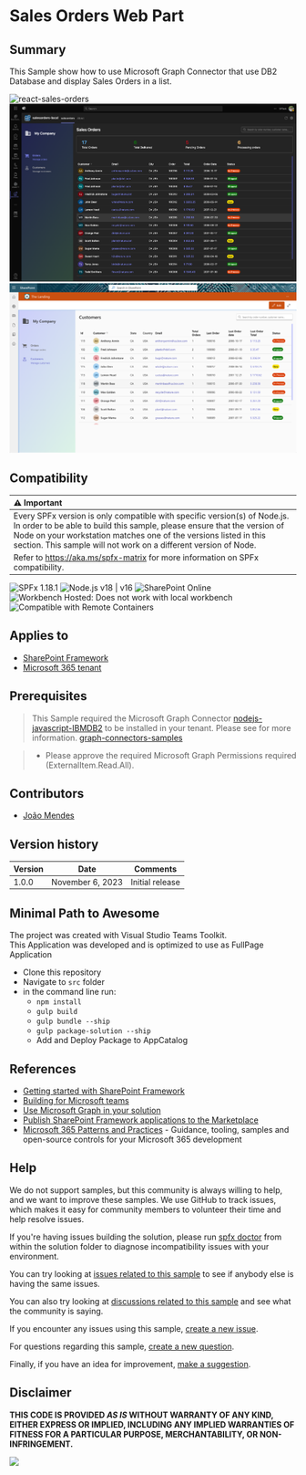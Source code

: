 # Sales Orders Web Part

## Summary

 This Sample show how to use Microsoft Graph Connector that use DB2 Database and display Sales Orders in a list.

![react-sales-orders](./assets/salesOrders.gif)
![react-sales-orders](./assets/teams01.png)
![react-sales-orders](./assets/salesOrders02.png)

## Compatibility

| :warning: Important          |
|:---------------------------|
| Every SPFx version is only compatible with specific version(s) of Node.js. In order to be able to build this sample, please ensure that the version of Node on your workstation matches one of the versions listed in this section. This sample will not work on a different version of Node.|
|Refer to <https://aka.ms/spfx-matrix> for more information on SPFx compatibility.   |

![SPFx 1.18.1](https://img.shields.io/badge/SPFx-1.18.1-green.svg)
![Node.js v18 | v16](https://img.shields.io/badge/Node.js-v18%20|%20v16-green.svg)
![SharePoint Online](https://img.shields.io/badge/SharePoint-Online-yellow.svg)
![Workbench Hosted: Does not work with local workbench](https://img.shields.io/badge/Workbench-Hosted-yellow.svg "Does not work with local workbench")
![Compatible with Remote Containers](https://img.shields.io/badge/Remote%20Containers-Compatible-green.svg)

## Applies to

* [SharePoint Framework](https://learn.microsoft.com/sharepoint/dev/spfx/sharepoint-framework-overview)
* [Microsoft 365 tenant](https://learn.microsoft.com/sharepoint/dev/spfx/set-up-your-development-environment)

## Prerequisites

> This Sample required the Microsoft Graph Connector [nodejs-javascript-IBMDB2](https://github.com/pnp/graph-connectors-samples/tree/main/samples/nodejs-javascript-IBMDB2) to be installed in your tenant.  Please see  for more information. [graph-connectors-samples](https://github.com/pnp/graph-connectors-samples)

> * Please approve the required Microsoft Graph Permissions required (ExternalItem.Read.All).

## Contributors

* [João Mendes](https://github.com/joaojmendes)

## Version history

Version|Date|Comments
-------|----|--------
1.0.0|November 6, 2023|Initial release


## Minimal Path to Awesome

The project was created with Visual Studio Teams Toolkit.  
This Application was developed  and is optimized to use as FullPage Application  

* Clone this repository
* Navigate to `src` folder
* in the command line run:
  * `npm install`
  * `gulp build`
  * `gulp bundle --ship`
  * `gulp package-solution --ship`
  * Add and Deploy Package to AppCatalog

## References

* [Getting started with SharePoint Framework](https://docs.microsoft.com/en-us/sharepoint/dev/spfx/set-up-your-developer-tenant)
* [Building for Microsoft teams](https://docs.microsoft.com/en-us/sharepoint/dev/spfx/build-for-teams-overview)
* [Use Microsoft Graph in your solution](https://docs.microsoft.com/en-us/sharepoint/dev/spfx/web-parts/get-started/using-microsoft-graph-apis)
* [Publish SharePoint Framework applications to the Marketplace](https://docs.microsoft.com/en-us/sharepoint/dev/spfx/publish-to-marketplace-overview)
* [Microsoft 365 Patterns and Practices](https://aka.ms/m365pnp) - Guidance, tooling, samples and open-source controls for your Microsoft 365 development

## Help

We do not support samples, but this community is always willing to help, and we want to improve these samples. We use GitHub to track issues, which makes it easy for  community members to volunteer their time and help resolve issues.

If you're having issues building the solution, please run [spfx doctor](https://pnp.github.io/cli-microsoft365/cmd/spfx/spfx-doctor/) from within the solution folder to diagnose incompatibility issues with your environment.

You can try looking at [issues related to this sample](https://github.com/pnp/sp-dev-fx-webparts/issues?q=label%3A%22sample%3A%20react-sales-orders%22) to see if anybody else is having the same issues.

You can also try looking at [discussions related to this sample](https://github.com/pnp/sp-dev-fx-webparts/discussions?discussions_q=react-sales-orders) and see what the community is saying.

If you encounter any issues using this sample, [create a new issue](https://github.com/pnp/sp-dev-fx-webparts/issues/new?assignees=&labels=Needs%3A+Triage+%3Amag%3A%2Ctype%3Abug-suspected%2Csample%3A%20react-sales-orders&template=bug-report.yml&sample=react-sales-orders&authors=@joaojmendes&title=react-sales-orders%20-%20).

For questions regarding this sample, [create a new question](https://github.com/pnp/sp-dev-fx-webparts/issues/new?assignees=&labels=Needs%3A+Triage+%3Amag%3A%2Ctype%3Aquestion%2Csample%3A%20react-sales-orders&template=question.yml&sample=react-sales-orders&authors=@joaojmendes&title=react-sales-orders%20-%20).

Finally, if you have an idea for improvement, [make a suggestion](https://github.com/pnp/sp-dev-fx-webparts/issues/new?assignees=&labels=Needs%3A+Triage+%3Amag%3A%2Ctype%3Aenhancement%2Csample%3A%20react-sales-orders&template=suggestion.yml&sample=react-sales-orders&authors=@joaojmendes&title=react-sales-orders%20-%20).

## Disclaimer

**THIS CODE IS PROVIDED *AS IS* WITHOUT WARRANTY OF ANY KIND, EITHER EXPRESS OR IMPLIED, INCLUDING ANY IMPLIED WARRANTIES OF FITNESS FOR A PARTICULAR PURPOSE, MERCHANTABILITY, OR NON-INFRINGEMENT.**

<img src="https://m365-visitor-stats.azurewebsites.net/sp-dev-fx-webparts/samples/react-sales-orders" />